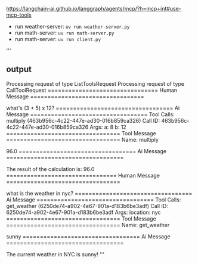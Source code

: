 https://langchain-ai.github.io/langgraph/agents/mcp/?h=mcp+int#use-mcp-tools

* run weather-server: `uv run weather-server.py`
* run math-server: `uv run math-server.py`
* run math-server: `uv run client.py`



'''
## output
Processing request of type ListToolsRequest
Processing request of type CallToolRequest
================================ Human Message =================================

what's (3 + 5) x 12?
================================== Ai Message ==================================
Tool Calls:
  multiply (463b956c-4c22-447e-ad30-016b859ca326)
 Call ID: 463b956c-4c22-447e-ad30-016b859ca326
  Args:
    a: 8
    b: 12
================================= Tool Message =================================
Name: multiply

96.0
================================== Ai Message ==================================

The result of the calculation is: 96.0
================================ Human Message =================================

what is the weather in nyc?
================================== Ai Message ==================================
Tool Calls:
  get_weather (6250de74-a902-4e67-901a-d183b6be3adf)
 Call ID: 6250de74-a902-4e67-901a-d183b6be3adf
  Args:
    location: nyc
================================= Tool Message =================================
Name: get_weather

sunny
================================== Ai Message ==================================

The current weather in NYC is sunny!
'''